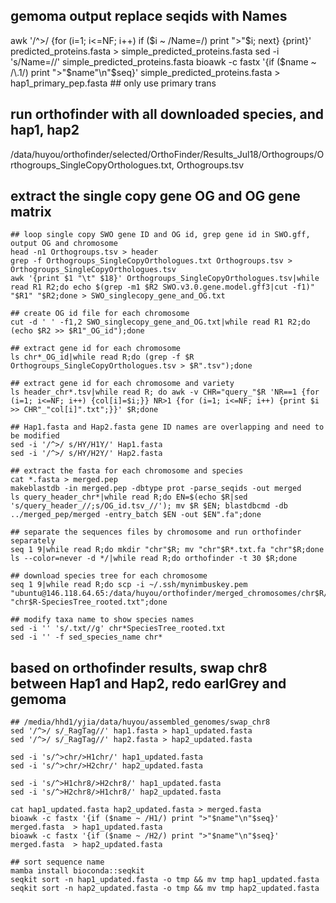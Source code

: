 ## gemoma output replace seqids with Names
awk '/^>/ {for (i=1; i<=NF; i++) if ($i ~ /Name=/) print ">"$i; next} {print}' predicted_proteins.fasta > simple_predicted_proteins.fasta
sed -i 's/Name=//' simple_predicted_proteins.fasta
bioawk -c fastx '{if ($name ~ /\.1/) print ">"$name"\n"$seq}' simple_predicted_proteins.fasta > hap1_primary_pep.fasta ## only use primary trans

## run orthofinder with all downloaded species, and hap1, hap2
/data/huyou/orthofinder/selected/OrthoFinder/Results_Jul18/Orthogroups/Orthogroups_SingleCopyOrthologues.txt, Orthogroups.tsv

## extract the single copy gene OG and OG gene matrix
```
## loop single copy SWO gene ID and OG id, grep gene id in SWO.gff, output OG and chromosome
head -n1 Orthogroups.tsv > header
grep -f Orthogroups_SingleCopyOrthologues.txt Orthogroups.tsv > Orthogroups_SingleCopyOrthologues.tsv
awk '{print $1 "\t" $18}' Orthogroups_SingleCopyOrthologues.tsv|while read R1 R2;do echo $(grep -m1 $R2 SWO.v3.0.gene.model.gff3|cut -f1)" "$R1" "$R2;done > SWO_singlecopy_gene_and_OG.txt

## create OG id file for each chromosome
cut -d ' ' -f1,2 SWO_singlecopy_gene_and_OG.txt|while read R1 R2;do (echo $R2 >> $R1"_OG_id");done

## extract gene id for each chromosome
ls chr*_OG_id|while read R;do (grep -f $R Orthogroups_SingleCopyOrthologues.tsv > $R".tsv");done

## extract gene id for each chromosome and variety
ls header_chr*.tsv|while read R; do awk -v CHR="query_"$R 'NR==1 {for (i=1; i<=NF; i++) {col[i]=$i;}} NR>1 {for (i=1; i<=NF; i++) {print $i >> CHR"_"col[i]".txt";}}' $R;done

## Hap1.fasta and Hap2.fasta gene ID names are overlapping and need to be modified
sed -i '/^>/ s/HY/H1Y/' Hap1.fasta
sed -i '/^>/ s/HY/H2Y/' Hap2.fasta

## extract the fasta for each chromosome and species
cat *.fasta > merged.pep
makeblastdb -in merged.pep -dbtype prot -parse_seqids -out merged
ls query_header_chr*|while read R;do EN=$(echo $R|sed 's/query_header_//;s/OG_id.tsv_//'); mv $R $EN; blastdbcmd -db ../merged_pep/merged -entry_batch $EN -out $EN".fa";done

## separate the sequences files by chromosome and run orthofinder separately
seq 1 9|while read R;do mkdir "chr"$R; mv "chr"$R*.txt.fa "chr"$R;done
ls --color=never -d */|while read R;do orthofinder -t 30 $R;done

## download species tree for each chromosome
seq 1 9|while read R;do scp -i ~/.ssh/mynimbuskey.pem "ubuntu@146.118.64.65:/data/huyou/orthofinder/merged_chromosomes/chr$R/OrthoFinder/Results_Jul24/Species_Tree/SpeciesTree_rooted.txt" "chr$R-SpeciesTree_rooted.txt";done

## modify taxa name to show species names
sed -i '' 's/.txt//g' chr*SpeciesTree_rooted.txt
sed -i '' -f sed_species_name chr* 
```
## based on orthofinder results, swap chr8 between Hap1 and Hap2, redo earlGrey and gemoma
```
## /media/hhd1/yjia/data/huyou/assembled_genomes/swap_chr8
sed '/^>/ s/_RagTag//' hap1.fasta > hap1_updated.fasta
sed '/^>/ s/_RagTag//' hap2.fasta > hap2_updated.fasta

sed -i 's/^>chr/>H1chr/' hap1_updated.fasta
sed -i 's/^>chr/>H2chr/' hap2_updated.fasta

sed -i 's/^>H1chr8/>H2chr8/' hap1_updated.fasta
sed -i 's/^>H2chr8/>H1chr8/' hap2_updated.fasta

cat hap1_updated.fasta hap2_updated.fasta > merged.fasta
bioawk -c fastx '{if ($name ~ /H1/) print ">"$name"\n"$seq}' merged.fasta  > hap1_updated.fasta
bioawk -c fastx '{if ($name ~ /H2/) print ">"$name"\n"$seq}' merged.fasta  > hap2_updated.fasta

## sort sequence name
mamba install bioconda::seqkit
seqkit sort -n hap1_updated.fasta -o tmp && mv tmp hap1_updated.fasta
seqkit sort -n hap2_updated.fasta -o tmp && mv tmp hap2_updated.fasta
```
